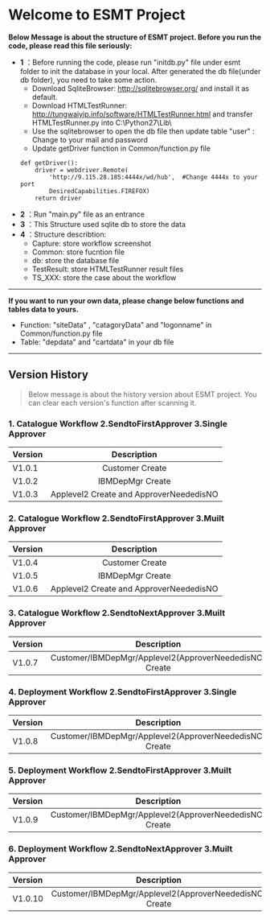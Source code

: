 # Welcome to ESMT Project 

**Below Message is about the structure of ESMT project. Before you run the code, please read this file seriously:**
 
- **1** ：Before running the code, please run "initdb.py" file under esmt folder to init the database in your local. After generated the db file(under db folder), you need to take some action.
    - Download SqliteBrowser: http://sqlitebrowser.org/ and install it as default.
    - Download HTMLTestRunner: http://tungwaiyip.info/software/HTMLTestRunner.html and transfer HTMLTestRunner.py into C:\Python27\Lib\
    - Use the sqlitebrowser to open the db file then update table "user" : Change to your mail and password
    - Update getDriver function in Common/function.py file
    ```
    def getDriver():
    	driver = webdriver.Remote(
			'http://9.115.28.185:4444x/wd/hub',  #Change 4444x to your port
			DesiredCapabilities.FIREFOX)
		return driver
    ```
- **2** ：Run "main.py" file as an entrance 
- **3** ：This Structure used sqlite db to store the data
- **4** ：Structure describtion:
	- Capture: store workflow screenshot 
	- Common: store fucntion file
	- db: store the database file
	- TestResult: store HTMLTestRunner result files
	- TS_XXX: store the case about the workflow

-------------------

**If you want to run your own data, please change below functions and tables data to yours.**

- Function: "siteData" , "catagoryData" and "logonname" in Common/function.py file
- Table: "depdata" and "cartdata" in your db file

-------------------

## Version History

> Below message is about the history version about ESMT project. You can clear each version's function after scanning it.


### 1. Catalogue Workflow  2.SendtoFirstApprover 3.Single Approver

| Version| Description  |
| :-------- | :--------:|
| V1.0.1| Customer Create |
| V1.0.2|IBMDepMgr Create|
| V1.0.3|Applevel2 Create and ApproverNeededisNO |

### 2. Catalogue Workflow  2.SendtoFirstApprover 3.Muilt Approver

| Version| Description  |
| :-------- | :--------:|
| V1.0.4| Customer Create |
| V1.0.5|IBMDepMgr Create|
| V1.0.6|Applevel2 Create and ApproverNeededisNO |

### 3. Catalogue Workflow  2.SendtoNextApprover 3.Muilt Approver

| Version| Description  |
| :-------- | :--------:|
| V1.0.7| Customer/IBMDepMgr/Applevel2(ApproverNeededisNO) Create |

### 4. Deployment Workflow  2.SendtoFirstApprover 3.Single Approver

| Version| Description  |
| :-------- | :--------:|
| V1.0.8| Customer/IBMDepMgr/Applevel2(ApproverNeededisNO) Create |

### 5. Deployment Workflow  2.SendtoFirstApprover 3.Muilt Approver

| Version| Description  |
| :-------- | :--------:|
| V1.0.9| Customer/IBMDepMgr/Applevel2(ApproverNeededisNO) Create |

### 6. Deployment Workflow  2.SendtoNextApprover 3.Muilt Approver

| Version| Description  |
| :-------- | :--------:|
| V1.0.10| Customer/IBMDepMgr/Applevel2(ApproverNeededisNO) Create |